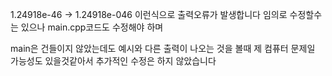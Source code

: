 1.24918e-46 -> 1.24918e-046 이런식으로 출력오류가 발생합니다
임의로 수정할수는 있으나 main.cpp코드도 수정해야 하며 

main은 건들이지 않았는데도 예시와 다른 출력이 나오는 것을 볼때 
제 컴퓨터 문제일 가능성도 있을것같아서 추가적인 수정은 하지 않았습니다
